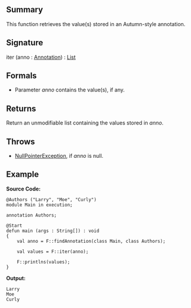 ## Summary

This function retrieves the value(s) stored in an Autumn-style annotation.

## Signature

iter (anno : [Annotation](https://docs.oracle.com/javase/7/docs/api/java/lang/annotation/Annotation.html)) : [List](https://docs.oracle.com/javase/7/docs/api/java/util/List.html)

## Formals

+ Parameter <i>anno</i> contains the value(s), if any.

## Returns

Return an unmodifiable list containing the values stored in <i>anno</i>.

## Throws

+ [NullPointerException](https://docs.oracle.com/javase/7/docs/api/java/lang/NullPointerException.html), if <i>anno</i> is null.

## Example

**Source Code:**

```plain
@Authors ("Larry", "Moe", "Curly")
module Main in execution;

annotation Authors;

@Start
defun main (args : String[]) : void
{
    val anno = F::findAnnotation(class Main, class Authors);

    val values = F::iter(anno);

    F::printlns(values);
}
```

**Output:**

```plain
Larry
Moe
Curly
```


